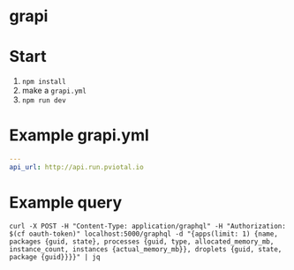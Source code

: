 # grapi

# Start
1. `npm install`
1. make a `grapi.yml`
1. `npm run dev`

# Example grapi.yml
```yml
---
api_url: http://api.run.pviotal.io
```

# Example query
```
curl -X POST -H "Content-Type: application/graphql" -H "Authorization: $(cf oauth-token)" localhost:5000/graphql -d "{apps(limit: 1) {name, packages {guid, state}, processes {guid, type, allocated_memory_mb, instance_count, instances {actual_memory_mb}}, droplets {guid, state, package {guid}}}}" | jq
```
